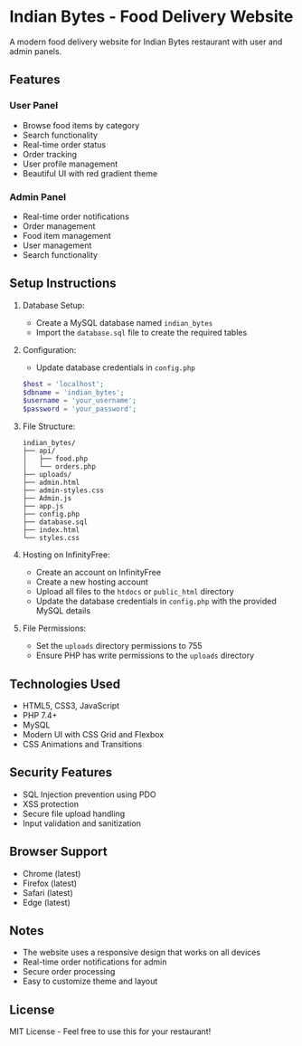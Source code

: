 # Indian Bytes - Food Delivery Website

A modern food delivery website for Indian Bytes restaurant with user and admin panels.

## Features

### User Panel
- Browse food items by category
- Search functionality
- Real-time order status
- Order tracking
- User profile management
- Beautiful UI with red gradient theme

### Admin Panel
- Real-time order notifications
- Order management
- Food item management
- User management
- Search functionality

## Setup Instructions

1. Database Setup:
   - Create a MySQL database named `indian_bytes`
   - Import the `database.sql` file to create the required tables

2. Configuration:
   - Update database credentials in `config.php`
   ```php
   $host = 'localhost';
   $dbname = 'indian_bytes';
   $username = 'your_username';
   $password = 'your_password';
   ```

3. File Structure:
   ```
   indian_bytes/
   ├── api/
   │   ├── food.php
   │   └── orders.php
   ├── uploads/
   ├── admin.html
   ├── admin-styles.css
   ├── Admin.js
   ├── app.js
   ├── config.php
   ├── database.sql
   ├── index.html
   └── styles.css
   ```

4. Hosting on InfinityFree:
   - Create an account on InfinityFree
   - Create a new hosting account
   - Upload all files to the `htdocs` or `public_html` directory
   - Update the database credentials in `config.php` with the provided MySQL details

5. File Permissions:
   - Set the `uploads` directory permissions to 755
   - Ensure PHP has write permissions to the `uploads` directory

## Technologies Used
- HTML5, CSS3, JavaScript
- PHP 7.4+
- MySQL
- Modern UI with CSS Grid and Flexbox
- CSS Animations and Transitions

## Security Features
- SQL Injection prevention using PDO
- XSS protection
- Secure file upload handling
- Input validation and sanitization

## Browser Support
- Chrome (latest)
- Firefox (latest)
- Safari (latest)
- Edge (latest)

## Notes
- The website uses a responsive design that works on all devices
- Real-time order notifications for admin
- Secure order processing
- Easy to customize theme and layout

## License
MIT License - Feel free to use this for your restaurant!

